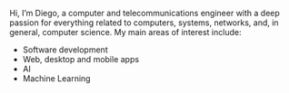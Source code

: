 Hi, I’m Diego, a computer and telecommunications engineer with a deep passion for everything related to computers, systems, networks, and, in general, computer science.
My main areas of interest include:
- Software development
- Web, desktop and mobile apps
- AI
- Machine Learning

